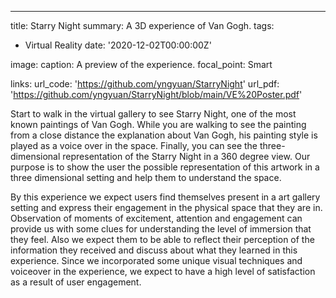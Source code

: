 ---
title: Starry Night
summary: A 3D experience of Van Gogh.
tags:
  - Virtual Reality
date: '2020-12-02T00:00:00Z'

image:
  caption: A preview of the experience.
  focal_point: Smart

links:
url_code: 'https://github.com/yngyuan/StarryNight'
url_pdf: 'https://github.com/yngyuan/StarryNight/blob/main/VE%20Poster.pdf'

Start to walk in the virtual gallery to see Starry Night, one of the most known paintings of Van Gogh. While you are walking to see the painting from a close distance the explanation about Van Gogh, his painting style is played as a voice over in the space. Finally, you can see the three-dimensional representation of the Starry Night in a 360 degree view. Our purpose is to show the user the possible representation of this artwork in a three dimensional setting and help them to understand the space.

By this experience we expect users find themselves present in a art gallery setting and express their engagement in the physical space that they are in. Observation of moments of excitement, attention and engagement can provide us with some clues for understanding the level of immersion that they feel. Also we expect them to be able to reflect their perception of the information they received and discuss about what they learned in this experience. Since we incorporated some unique visual techniques and voiceover in the experience, we expect to have a high level of satisfaction as a result of user engagement.

